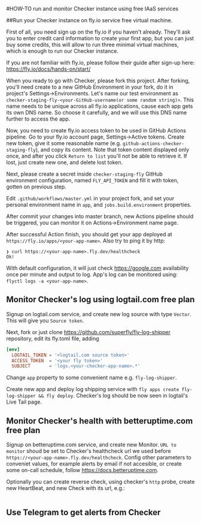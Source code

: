 #HOW-TO run and monitor Checker instance using free IAaS services

##Run your Checker instance on fly.io service free virtual machine.

First of all, you need sign up on the fly.io if you haven't already.
They'll ask you to enter credit card information to create your first app, but you can just buy some credits,
this will allow to run three minimal virtual machines, which is enough to run our Checker instance.

If you are not familiar with fly.io, please follow their guide after sign-up here:
https://fly.io/docs/hands-on/start/

When you ready to go with Checker, please fork this project.
After forking, you'll need create to a new GitHub Environment in your fork, do it in project's Settings->Environments.
Let's name our test environment as `checker-staging-fly-<your-GitHub-username(or some random string)>`.
This name needs to be unique across all fly.io applications, cause each app gets its own DNS name.
So choose it carefully, and we will use this DNS name further to access the app.

Now, you need to create fly.io access token to be used in GitHub Actions pipeline.
Go to your fly.io account page, Settings->Active tokens.
Create new token, give it some reasonable name (e.g. `github-actions-checker-staging-fly`), and copy its content.
Note that token content displayed only once, and after you click `Return to list` you'll not be able to retrieve it.
If lost, just create new one, and delete lost token.

Next, please create a secret inside `checker-staging-fly` GitHub environment configuration, named `FLY_API_TOKEN`
and fill it with token, gotten on previous step.

Edit `.github/workflows/master.yml` in your project fork, and set your personal environment name in `app`,
and `jobs.build.environment` properties.

After commit your changes into master branch, new Actions pipeline should be triggered, you can monitor it on
Actions->Environment name page.

After successful Action finish, you should get your app deployed at `https://fly.io/apps/<your-app-name>`.
Also try to ping it by http:
```
❯ curl https://<your-app-name>.fly.dev/healthcheck
Ok!
```

With default configuration, it will just check https://google.com availability once per minute and output to log.
App's log can be monitored using: `flyctl logs -a <your-app-name>`.

## Monitor Checker's log using logtail.com free plan

Signup on logtail.com service, and create new log source with type `Vector`.
This will give you `Source token`. 

Next, fork or just clone https://github.com/superfly/fly-log-shipper repository, edit its fly.toml file, adding
```toml
[env]
  LOGTAIL_TOKEN = '<logtail.com source token>'
  ACCESS_TOKEN  = '<your fly token>'
  SUBJECT       = 'logs.<your-checker-app-name>.*' 
```
Change `app` property to some convenient name e.g. `fly-log-shipper`.

Create new app and deploy log shipping service with `fly apps create fly-log-shipper && fly deploy`.
Checker's log should be now seen in logtail's Live Tail page. 

## Monitor Checker's health with betteruptime.com free plan

Signup on betteruptime.com service, and create new Monitor.
`URL to monitor` shoud be set to Checker's healthcheck url we used before `https://<your-app-name>.fly.dev/healthcheck`.
Config other parameters to conveniet values, for example alerts by email if not accesible, or create some on-call schedule,
follow https://docs.betteruptime.com.

Optionally you can create reverse check, using checker's `http` probe, create new HeartBeat,
and new Check with its url, e.g.:
```yaml

```

## Use Telegram to get alerts from Checker

